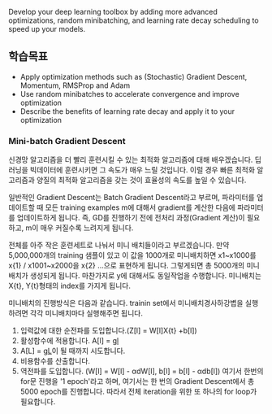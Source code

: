 Develop your deep learning toolbox by adding more advanced optimizations, random minibatching, and learning rate decay scheduling to speed up your models.

## 학습목표
- Apply optimization methods such as (Stochastic) Gradient Descent, Momentum, RMSProp and Adam
- Use random minibatches to accelerate convergence and improve optimization
- Describe the benefits of learning rate decay and apply it to your optimization

### Mini-batch Gradient Descent
신경망 알고리즘을 더 빨리 훈련시킬 수 있는 최적화 알고리즘에 대해 배우겠습니다. 딥러닝을 빅데이터에 훈련시키면 그 속도가 매우 느릴 것입니다. 이럴 경우 빠른 최적화 알고리즘과 양질의 최적화 알고리즘을 갖는 것이 효율성의 속도를 높일 수 있습니다.

일반적인 Gradient Descent는 Batch Gradient Descent라고 부르며, 파라미터를 업데이트할 때 모든 training examples m에 대해서 gradient를 계산한 다음에 파라미터를 업데이트하게 됩니다. 즉, GD를 진행하기 전에 전처리 과정(Gradient 계산)이 필요하고, m이 매우 커질수록 느려지게 됩니다.

전체를 아주 작은 훈련세트로 나눠서 미니 배치들이라고 부르겠습니다. 만약 5,000,000개의 training 샘플이 있고 이 값을 1000개로 미니배치하면 x1~x1000를 x{1} / x1001~x2000을 x{2} ...으로 표현하게 됩니다. 그렇게되면 총 5000개의 미니배치가 생성되게 됩니다. 마찬가지로 y에 대해서도 동일작업을 수행합니다. 미니배치는 X{t}, Y{t}형태의 index를 가지게 됩니다.

미니배치의 진행방식은 다음과 같습니다. trainin set에서 미니배치경사하강볍을 실행하려면 각각 미니배치마다 실행해주면 됩니다.
1. 입력값에 대한 순전파를 도입합니다.(Z[l] = W[l]X{t} +b[l])
2. 활성함수에 적용합니다. A[l] = g[l](Z[l])
3. A[L] = g[L](Z[L])이 될 때까지 시도합니다.
4. 비용함수를 산출합니다.
5. 역전파를 도입합니다. (W[l] = W[l] - αdW[l], b[l] = b[l] - αdb[l])
여기서 한번의 for문 진행을 '1 epoch'라고 하며, 여기서는 한 번의 Gradient Descent에서 총 5000 epoch를 진행합니다. 따라서 전체 iteration을 위한 또 하나의 for loop가 필요합니다.
